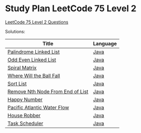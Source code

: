 # Study Plan LeetCode 75 Level 2

[LeetCode 75 Level 2 Questions](https://leetcode.com/study-plan/leetcode-75/)

Solutions:

| Title                                                                                                           | Language                              |
|-----------------------------------------------------------------------------------------------------------------|---------------------------------------|
| [Palindrome Linked List](https://leetcode.com/problems/palindrome-linked-list)                                  | [Java](IsPalindromeLinkedList.java)   |
| [Odd Even Linked List](https://leetcode.com/problems/odd-even-linked-list/)                                     | [Java](OddEvenLinkedList.java)        |
| [Spiral Matrix](https://leetcode.com/problems/spiral-matrix)                                                    | [Java](SpiralMatrix.java)             |
| [Where Will the Ball Fall](https://leetcode.com/problems/where-will-the-ball-fall/description/)                 | [Java](WhereBallFall.java)            |
| [Sort List](https://leetcode.com/problems/sort-list)                                                            | [Java](SortList.java)                 |
| [Remove Nth Node From End of List](https://leetcode.com/problems/remove-nth-node-from-end-of-list/description/) | [Java](RemoveNNodeEndList.java)       |
| [Happy Number](https://leetcode.com/problems/happy-number)                                                      | [Java](HappyNumber.java)              |
| [Pacific Atlantic Water Flow](https://leetcode.com/problems/pacific-atlantic-water-flow/description/)           | [Java](PacificAtlanticWaterFlow.java) |
| [House Robber](https://leetcode.com/problems/house-robber/description)                                          | [Java](HouseRobber.java)              |
| [Task Scheduler](https://leetcode.com/problems/task-scheduler/description/)                                     | [Java](TaskScheduler.java)            |
 